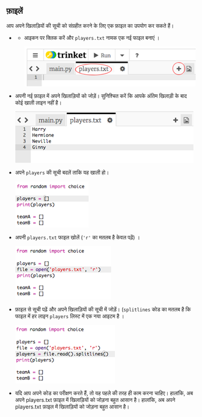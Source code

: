## फ़ाइलें

आप अपने खिलाड़ियों की सूची को संग्रहीत करने के लिए एक फ़ाइल का उपयोग कर सकते हैं।

+ + आइकन पर क्लिक करें और `players.txt` नामक एक नई फाइल बनाएं ।
    
    ![स्क्रीनशॉट](images/team-file-create.png)

+ अपनी नई फ़ाइल में अपने खिलाड़ियों को जोड़ें। सुनिश्चित करें कि आपके अंतिम खिलाड़ी के बाद कोई खाली लाइन नहीं है।
    
    ![स्क्रीनशॉट](images/team-file-add.png)

+ अपने `players` की सूची बदलें ताकि यह खाली हो।
    
    ![स्क्रीनशॉट](images/team-players-empty.png)

+ अपनी `players.txt` फाइल खोलें (`'r'` का मतलब है केवल पढ़ें) ।
    
    ![स्क्रीनशॉट](images/team-file-open.png)

+ फ़ाइल से सूची पढ़ें और अपने खिलाड़ियों की सूची में जोड़ें। (`splitlines` कोड का मतलब है कि फाइल में हर लाइन `players` लिस्ट में एक नया आइटम है ।
    
    ![स्क्रीनशॉट](images/team-file-load.png)

+ यदि आप अपने कोड का परीक्षण करते हैं, तो यह पहले की तरह ही काम करना चाहिए। हालांकि, अब अपने players.txt फ़ाइल में खिलाड़ियों को जोड़ना बहुत आसान है। हालांकि, अब अपने players.txt फ़ाइल में खिलाड़ियों को जोड़ना बहुत आसान है।